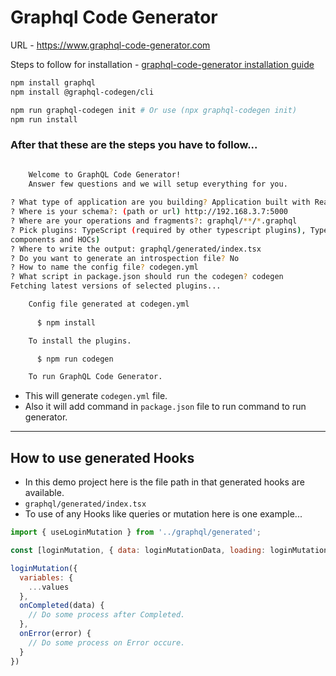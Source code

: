 # Graphql Code Generator

URL - https://www.graphql-code-generator.com

Steps to follow for installation - [graphql-code-generator installation guide](https://www.graphql-code-generator.com/docs/getting-started/installation)

```bash
npm install graphql
npm install @graphql-codegen/cli

npm run graphql-codegen init # Or use (npx graphql-codegen init)
npm run install
```

### After that these are the steps you have to follow...

```bash

    Welcome to GraphQL Code Generator!
    Answer few questions and we will setup everything for you.
  
? What type of application are you building? Application built with React
? Where is your schema?: (path or url) http://192.168.3.7:5000
? Where are your operations and fragments?: graphql/**/*.graphql
? Pick plugins: TypeScript (required by other typescript plugins), TypeScript Operations (operations and fragments), TypeScript React Apollo (typed 
components and HOCs)
? Where to write the output: graphql/generated/index.tsx
? Do you want to generate an introspection file? No
? How to name the config file? codegen.yml
? What script in package.json should run the codegen? codegen
Fetching latest versions of selected plugins...

    Config file generated at codegen.yml
    
      $ npm install

    To install the plugins.

      $ npm run codegen

    To run GraphQL Code Generator.
```

- This will generate `codegen.yml` file.
- Also it will add command in `package.json` file to run command to run generator.

------------------------------------
## How to use generated Hooks 

- In this demo project here is the file path in that generated hooks are available. 
- `graphql/generated/index.tsx`
- To use of any Hooks like queries or mutation here is one example...

```js
import { useLoginMutation } from '../graphql/generated';

const [loginMutation, { data: loginMutationData, loading: loginMutationLoading, error: loginMutationError }] = useLoginMutation();

loginMutation({
  variables: {
    ...values
  },
  onCompleted(data) {
    // Do some process after Completed.
  },
  onError(error) {
    // Do some process on Error occure.
  }
})
```